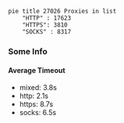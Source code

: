 
```mermaid
pie title 27026 Proxies in list
    "HTTP" : 17623
    "HTTPS": 3810
    "SOCKS" : 8317
```

### Some Info
#### Average Timeout

- mixed: 3.8s
- http: 2.1s
- https: 8.7s
- socks: 6.5s